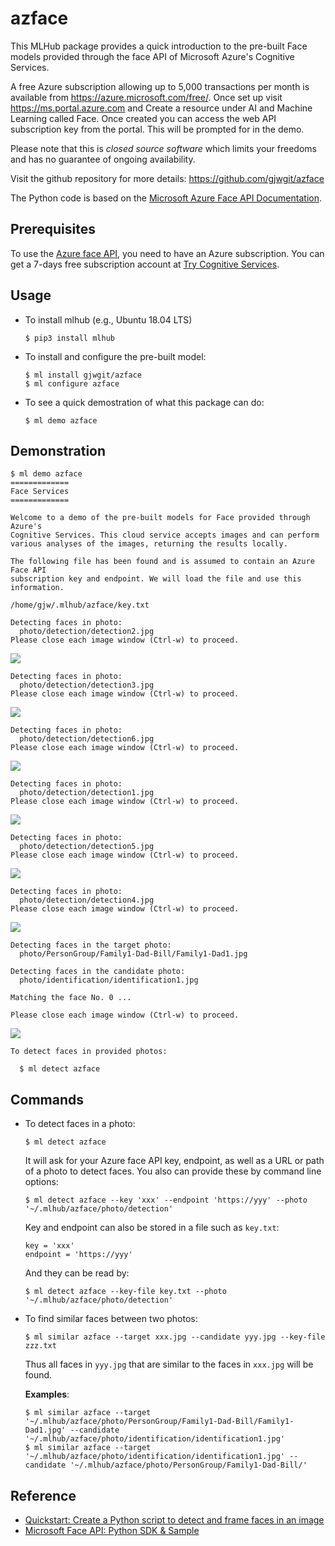 # azface #

This MLHub package provides a quick introduction to the pre-built Face
models provided through the face API of Microsoft Azure's Cognitive
Services.

A free Azure subscription allowing up to 5,000 transactions per month
is available from https://azure.microsoft.com/free/.  Once set up
visit https://ms.portal.azure.com and Create a resource under AI and
Machine Learning called Face. Once created you can access the web API
subscription key from the portal. This will be prompted for in the
demo.

Please note that this is *closed source software* which limits your
freedoms and has no guarantee of ongoing availability.

Visit the github repository for more details:
https://github.com/gjwgit/azface

The Python code is based on the [Microsoft Azure Face API
Documentation](https://docs.microsoft.com/en-us/azure/cognitive-services/Face/).


## Prerequisites ##

To use the
[Azure face API](https://azure.microsoft.com/en-us/services/cognitive-services/face/),
you need to have an Azure subscription.  You can get a 7-days free
subscription account at
[Try Cognitive Services](https://azure.microsoft.com/en-us/try/cognitive-services/?api=face-api).


## Usage ##

* To install mlhub (e.g., Ubuntu 18.04 LTS)

  ```console
  $ pip3 install mlhub
  ```

* To install and configure the pre-built model:

  ```console
  $ ml install gjwgit/azface
  $ ml configure azface
  ```

* To see a quick demostration of what this package can do:

  ```console
  $ ml demo azface
  ```

Demonstration
-------------

```console
$ ml demo azface
=============
Face Services
=============

Welcome to a demo of the pre-built models for Face provided through Azure's 
Cognitive Services. This cloud service accepts images and can perform 
various analyses of the images, returning the results locally.

The following file has been found and is assumed to contain an Azure Face API
subscription key and endpoint. We will load the file and use this information. 

/home/gjw/.mlhub/azface/key.txt

Detecting faces in photo:
  photo/detection/detection2.jpg
Please close each image window (Ctrl-w) to proceed.
```
![](azface01.png?raw=true)
```console
Detecting faces in photo:
  photo/detection/detection3.jpg
Please close each image window (Ctrl-w) to proceed.
```
![](azface02.png?raw=true)
```console
Detecting faces in photo:
  photo/detection/detection6.jpg
Please close each image window (Ctrl-w) to proceed.
```
![](azface03.png?raw=true)
```console
Detecting faces in photo:
  photo/detection/detection1.jpg
Please close each image window (Ctrl-w) to proceed.
```
![](azface04.png?raw=true)
```console
Detecting faces in photo:
  photo/detection/detection5.jpg
Please close each image window (Ctrl-w) to proceed.
```
![](azface05.png?raw=true)
```console
Detecting faces in photo:
  photo/detection/detection4.jpg
Please close each image window (Ctrl-w) to proceed.
```
![](azface06.png?raw=true)
```console
Detecting faces in the target photo:
  photo/PersonGroup/Family1-Dad-Bill/Family1-Dad1.jpg

Detecting faces in the candidate photo:
  photo/identification/identification1.jpg

Matching the face No. 0 ...

Please close each image window (Ctrl-w) to proceed.
```
![](azface07.png?raw=true)
```console
To detect faces in provided photos:

  $ ml detect azface
```

Commands
--------

* To detect faces in a photo:

  ```console
  $ ml detect azface
  ```
  
  It will ask for your Azure face API key, endpoint, as well as a URL
  or path of a photo to detect faces.  You also can provide these by
  command line options:
  
  ```console
  $ ml detect azface --key 'xxx' --endpoint 'https://yyy' --photo '~/.mlhub/azface/photo/detection'
  ```

  Key and endpoint can also be stored in a file such as `key.txt`:
  
  ```
  key = 'xxx'
  endpoint = 'https://yyy'
  ```

  And they can be read by:
  
  ```console
  $ ml detect azface --key-file key.txt --photo '~/.mlhub/azface/photo/detection'
  ```

* To find similar faces between two photos:

  ```console
  $ ml similar azface --target xxx.jpg --candidate yyy.jpg --key-file zzz.txt
  ```
  
  Thus all faces in `yyy.jpg` that are similar to the faces in
  `xxx.jpg` will be found.

  **Examples**:

  ```console
  $ ml similar azface --target '~/.mlhub/azface/photo/PersonGroup/Family1-Dad-Bill/Family1-Dad1.jpg' --candidate '~/.mlhub/azface/photo/identification/identification1.jpg'
  $ ml similar azface --target '~/.mlhub/azface/photo/identification/identification1.jpg' --candidate '~/.mlhub/azface/photo/PersonGroup/Family1-Dad-Bill/'
  ```

## Reference ##

* [Quickstart: Create a Python script to detect and frame faces in an image](https://docs.microsoft.com/en-us/azure/cognitive-services/Face/Tutorials/FaceAPIinPythonTutorial)
* [Microsoft Face API: Python SDK & Sample](https://github.com/Microsoft/Cognitive-Face-Python)

